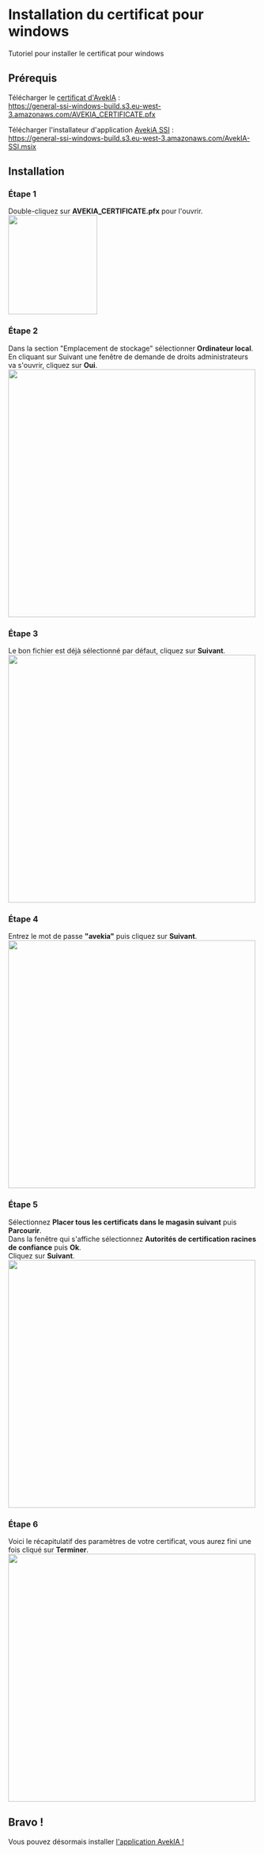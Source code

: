 # Installation du certificat pour windows
Tutoriel pour installer le certificat pour windows
## Prérequis
Télécharger le [certificat d'AvekIA](https://general-ssi-windows-build.s3.eu-west-3.amazonaws.com/AVEKIA_CERTIFICATE.pfx) :  
https://general-ssi-windows-build.s3.eu-west-3.amazonaws.com/AVEKIA_CERTIFICATE.pfx

Télécharger l'installateur d'application [AvekiA SSI](https://general-ssi-windows-build.s3.eu-west-3.amazonaws.com/AvekIA-SSI.msix) :  
https://general-ssi-windows-build.s3.eu-west-3.amazonaws.com/AvekIA-SSI.msix
## Installation
### Étape 1
Double-cliquez sur **AVEKIA_CERTIFICATE.pfx** pour l'ouvrir.  
<img src="https://user-images.githubusercontent.com/57439132/177340326-738fab8a-07cb-42c4-9b9e-a8e7e7d09e83.png" width="180" height="200" />
### Étape 2
Dans la section "Emplacement de stockage" sélectionner **Ordinateur local**.  
En cliquant sur Suivant une fenêtre de demande de droits administrateurs va s'ouvrir, cliquez sur **Oui**.  
<img src="https://user-images.githubusercontent.com/57439132/177336751-66c6c038-3495-4a9c-9b14-cecea5bf18c5.png" width="500" height="500" />
### Étape 3
Le bon fichier est déjà sélectionné par défaut, cliquez sur **Suivant**.  
<img src="https://user-images.githubusercontent.com/57439132/177336843-959557c7-7d8b-4593-b5ab-7dee68b04720.png" width="500" height="500" />
### Étape 4
Entrez le mot de passe **"avekia"** puis cliquez sur **Suivant**.  
<img src="https://user-images.githubusercontent.com/57439132/177337302-c5cc90c3-002b-44b0-bc58-3c43ca4ae681.png" width="500" height="500" />
### Étape 5
Sélectionnez **Placer tous les certificats dans le magasin suivant** puis **Parcourir**.  
Dans la fenêtre qui s'affiche sélectionnez **Autorités de certification racines de confiance** puis **Ok**.  
Cliquez sur **Suivant**.  
<img src="https://user-images.githubusercontent.com/57439132/177337380-e1b879a1-244f-470f-89a3-14f60900fc32.png" width="500" height="500" />
### Étape 6
Voici le récapitulatif des paramètres de votre certificat, vous aurez fini une fois cliqué sur **Terminer**.  
<img src="https://user-images.githubusercontent.com/57439132/177337527-a7f2bec7-7ed8-4a12-87c1-192a0683cc28.png" width="500" height="500" />
## Bravo !
Vous pouvez désormais installer [l'application AvekIA !](https://general-ssi-windows-build.s3.eu-west-3.amazonaws.com/AvekIA-SSI.msix)
